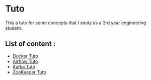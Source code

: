 # Tuto

This a tuto for some concepts that I study as a 3rd year engineering student.

## List of content :
* [Docker Tuto](DockerTuto/README.md)
* [Airflow Tuto](AirflowTuto/README.md)
* [Kafka Tuto](KafkaTuto/README.md)
* [ZooKeeper Tuto](ZooKeeper/README.md)












